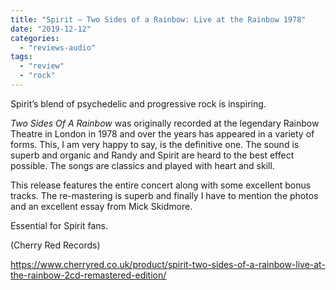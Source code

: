 ```yaml
---
title: "Spirit – Two Sides of a Rainbow: Live at the Rainbow 1978"
date: "2019-12-12"
categories: 
  - "reviews-audio"
tags: 
  - "review"
  - "rock"
---
```


Spirit’s blend of psychedelic and progressive rock is inspiring.

_Two Sides Of A Rainbow_ was originally recorded at the legendary Rainbow Theatre in London in 1978 and over the years has appeared in a variety of forms. This, I am very happy to say, is the definitive one. The sound is superb and organic and Randy and Spirit are heard to the best effect possible. The songs are classics and played with heart and skill.

This release features the entire concert along with some excellent bonus tracks. The re-mastering is superb and finally I have to mention the photos and an excellent essay from Mick Skidmore.

Essential for Spirit fans.

(Cherry Red Records)

https://www.cherryred.co.uk/product/spirit-two-sides-of-a-rainbow-live-at-the-rainbow-2cd-remastered-edition/
